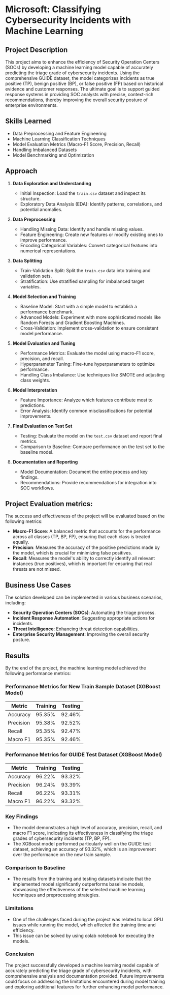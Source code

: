 # Microsoft: Classifying Cybersecurity Incidents with Machine Learning

## Project Description
This project aims to enhance the efficiency of Security Operation Centers (SOCs) by developing a machine learning model capable of accurately predicting the triage grade of cybersecurity incidents. Using the comprehensive GUIDE dataset, the model categorizes incidents as true positive (TP), benign positive (BP), or false positive (FP) based on historical evidence and customer responses. The ultimate goal is to support guided response systems in providing SOC analysts with precise, context-rich recommendations, thereby improving the overall security posture of enterprise environments.

## Skills Learned
- Data Preprocessing and Feature Engineering
- Machine Learning Classification Techniques
- Model Evaluation Metrics (Macro-F1 Score, Precision, Recall)
- Handling Imbalanced Datasets
- Model Benchmarking and Optimization

## Approach
1. **Data Exploration and Understanding**
   - Initial Inspection: Load the `train.csv` dataset and inspect its structure.
   - Exploratory Data Analysis (EDA): Identify patterns, correlations, and potential anomalies.

2. **Data Preprocessing**
   - Handling Missing Data: Identify and handle missing values.
   - Feature Engineering: Create new features or modify existing ones to improve performance.
   - Encoding Categorical Variables: Convert categorical features into numerical representations.

3. **Data Splitting**
   - Train-Validation Split: Split the `train.csv` data into training and validation sets.
   - Stratification: Use stratified sampling for imbalanced target variables.

4. **Model Selection and Training**
   - Baseline Model: Start with a simple model to establish a performance benchmark.
   - Advanced Models: Experiment with more sophisticated models like Random Forests and Gradient Boosting Machines.
   - Cross-Validation: Implement cross-validation to ensure consistent model performance.

5. **Model Evaluation and Tuning**
   - Performance Metrics: Evaluate the model using macro-F1 score, precision, and recall.
   - Hyperparameter Tuning: Fine-tune hyperparameters to optimize performance.
   - Handling Class Imbalance: Use techniques like SMOTE and adjusting class weights.

6. **Model Interpretation**
   - Feature Importance: Analyze which features contribute most to predictions.
   - Error Analysis: Identify common misclassifications for potential improvements.

7. **Final Evaluation on Test Set**
   - Testing: Evaluate the model on the `test.csv` dataset and report final metrics.
   - Comparison to Baseline: Compare performance on the test set to the baseline model.

8. **Documentation and Reporting**
   - Model Documentation: Document the entire process and key findings.
   - Recommendations: Provide recommendations for integration into SOC workflows.
  
## Project Evaluation metrics:
The success and effectiveness of the project will be evaluated based on the following
metrics:
- **Macro-F1 Score**: A balanced metric that accounts for the performance across
 all classes (TP, BP, FP), ensuring that each class is treated equally.
- **Precision**: Measures the accuracy of the positive predictions made by the
 model, which is crucial for minimizing false positives.
- **Recall**: Measures the model's ability to correctly identify all relevant instances
 (true positives), which is important for ensuring that real threats are not missed.

## Business Use Cases
The solution developed can be implemented in various business scenarios, including:
- **Security Operation Centers (SOCs)**: Automating the triage process.
- **Incident Response Automation**: Suggesting appropriate actions for incidents.
- **Threat Intelligence**: Enhancing threat detection capabilities.
- **Enterprise Security Management**: Improving the overall security posture.

## Results

By the end of the project, the machine learning model achieved the following performance metrics:

### Performance Metrics for New Train Sample Dataset (XGBoost Model)

| Metric       | Training       | Testing        |
|--------------|----------------|----------------|
| Accuracy     | 95.35%         | 92.46%         |
| Precision    | 95.38%         | 92.52%         |
| Recall       | 95.35%         | 92.47%         |
| Macro F1     | 95.35%         | 92.46%         |

### Performance Metrics for GUIDE Test Dataset (XGBoost Model)

| Metric       | Training       | Testing        |
|--------------|----------------|----------------|
| Accuracy     | 96.22%         | 93.32%         |
| Precision    | 96.24%         | 93.39%         |
| Recall       | 96.22%         | 93.31%         |
| Macro F1     | 96.22%         | 93.32%         |

### Key Findings
- The model demonstrates a high level of accuracy, precision, recall, and macro F1 score, indicating its effectiveness in classifying the triage grades of cybersecurity incidents (TP, BP, FP).
- The XGBoost model performed particularly well on the GUIDE test dataset, achieving an accuracy of 93.32%, which is an improvement over the performance on the new train sample.

### Comparison to Baseline
- The results from the training and testing datasets indicate that the implemented model significantly outperforms baseline models, showcasing the effectiveness of the selected machine learning techniques and preprocessing strategies.

### Limitations
- One of the challenges faced during the project was related to local GPU issues while running the model, which affected the training time and efficiency.
- This issue can be solved by using colab notebook for executing the models.
 
### Conclusion
The project successfully developed a machine learning model capable of accurately predicting the triage grade of cybersecurity incidents, with comprehensive analysis and documentation provided. Future improvements could focus on addressing the limitations encountered during model training and exploring additional features for further enhancing model performance.

